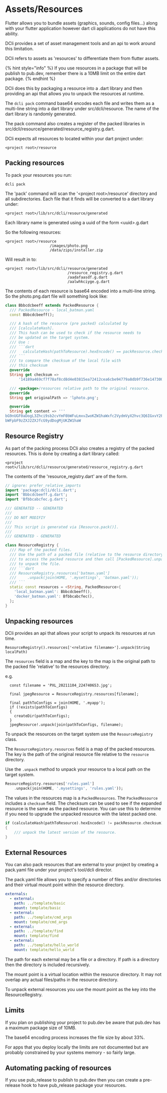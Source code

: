 # Assets/Resources

Flutter allows you to bundle assets (graphics, sounds, config files...) along with your flutter application however dart cli applications do not have this ability.

DCli provides a set of asset management tools and an api to work around this limitation.

DCli refers to assets as 'resources' to differentiate them from flutter assets.

{% hint style="info" %}
If you use resources in a package that will be publish to pub.dev, remember there is a 10MB limit on the entire dart package.
{% endhint %}

DCli does this by packaging a resource into a .dart library and then providing an api that allows you to unpack the resources at runtime.

The `dcli pack` command base64 encodes each file and writes them as a multi-line string into a dart library under src/dcli/resource. The name of the dart library is randomly generated.

The pack command also creates a register of the packed libraries in src/dcli/resource/generated/resource\_registry.g.dart.

DCli expects all resources to located within your dart project under:

```
<project root>/resource
```

## Packing resources

To pack your resources you run:

```
dcli pack
```

The 'pack' command will scan the '\<project root>/resource' directory and all subdirectories. Each file that it finds will be converted to a dart library under:

```
<project root>/lib/src/dcli/resource/generated
```

Each library name is generated using a uuid of the form \<uuid>.g.dart

So the following resources:

```
<project root>/resource
                    /images/photo.png
                    /data/zips/installer.zip
```

Will result in to:

```
<project root>/lib/src/dcli/resource/generated
                            /resource_registry.g.dart
                            /aadafaasdf.g.dart
                            /aalwhkciyge.g.dart
```

The contents of each resource is base64 encoded into a multi-line string. So the photo.png.dart file will something look like:

````dart
class Bbbcdcbeeff extends PackedResource {
  /// PackedResource - local_batman.yaml
  const Bbbcdcbeeff();

  /// A hash of the resource (pre packed) calculated by
  /// [calculateHash].
  /// This hash can be used to check if the resource needs to
  /// be updated on the target system.
  /// Use :
  /// ```dart
  ///   calculateHash(pathToResource).hexEncode() == packResource.checksum
  /// ```
  /// to compare the checksum of the local file with
  /// this checksum
  @override
  String get checksum =>
      '14189a469cf7f78af8cd8d4e03815ea72412cea6cbe94779a8db9f736e147300';

  /// <package>/resources relative path to the original resource.
  @override
  String get originalPath => 'lphoto.png';

  @override
  String get content => '''
bG9nUGF0aDogL3Zhci9sb2cvYmF0bWFuLmxvZwoKZW1haWxfc2VydmVyX2hvc3Q6IGxvY2FsaG9zdApl
bWFpbF9zZXJ2ZXJfcG9ydDogMjUKZW1haW
````

## Resource Registry

As part of the packing process DCli also creates a registry of the packed resources. This is done by creating a dart library called:

&#x20;`<project root>/lib/src/dcli/resource/generated/resource_registry.g.dart`

The contents of the 'resource\_registry.dart' are of the form.

````dart
// ignore: prefer_relative_imports
import 'package:dcli/dcli.dart';
import 'Bbbcdcbeeff.g.dart';
import 'Bfbbcabcfec.g.dart';

/// GENERATED -- GENERATED
///
/// DO NOT MODIFIY
///
/// This script is generated via [Resource.pack()].
///
/// GENERATED - GENERATED

class ResourceRegistry {
  /// Map of the packed files.
  /// Use the path of a packed file (relative to the resource directory)
  /// to access the packed resource and then call [PackedResource].unpack()
  /// to unpack the file.
  /// ```dart
  /// ResourceRegistry.resources['batman.yaml']
  ///     .unpack(join(HOME, '.mysettings', 'batman.yaml'));
  /// ```
  static const resources = <String, PackedResource>{
    'local_batman.yaml': Bbbcdcbeeff(),
    'docker_batman.yaml': Bfbbcabcfec(),
  };
}

````

## Unpacking resources

DCli provides an api that allows your script to unpack its resources at run time.

```
ResourceRegistry().resources['<relative filename>'].unpack(String localPath)
```

The `resources` field is a map and the key to the map is the original path to the packed file 'relative' to the resources directory.

e.g.

```
  const filename = 'PXL_20211104_224740653.jpg';
  
  final jpegResource = ResourceRegistry.resources[filename];
  
  final pathToConfigs = join(HOME, '.myapp');
  if (!exists(pathToConfigs)
  {
    createDir(pathToConfigs);
  }
  jpegResource!.unpack(join(pathToConfigs, filename);

```

To unpack the resources on the target system use the `ResourceRegistry` class.

The `ResourceRegistory.resources` field is a map of the packed resources. The key is the path of the original resource file relative to the `resource` directory.&#x20;

Use the `.unpack` method to unpack your resource to a local path on the target system.

```dart
ResourceRegistry.resources['rules.yaml']
    .unpack(join(HOME, '.mysettings', 'rules.yaml'));
```

The values in the resources map is a `PackedResources`. The `PackedResource` includes a `checksum` field. The checksum can be used to see if the expanded resource is the same as the packed resource. You can use this to determine if you need to upgrade the unpacked resource with the latest packed one.



```dart
if (calculateHash(pathToResource).hexEncode() != packResource.checksum)
{
    /// unpack the latest version of the resource.
}
```

## External Resources

You can also pack resources that are external to your project by creating a pack.yaml file under your project's tool/dcli director.

The pack.yaml file allows you to specify a number of files and/or directories and their virtual mount point within the resource directory.

```yaml
externals:
  - external:
    path: ../template/basic
    mount: template/basic
  - external:
    path: ../template/cmd_args
    mount: template/cmd_args
  - external:
    path: ../template/find
    mount: template/find
  - external:
    path: ../template/hello_world
    mount: template/hello_world
```

The path for each external may be a file or a directory. If path is a directory then the directory is included recursively.

The mount point is a virtual location within the resource directory. It may not overlap any actual files/paths in the resource directory.

To unpack external resources you use the mount point as the key into the ResourceRegistry.

## Limits

If you plan on publishing your project to pub.dev be aware that pub.dev has a maximum package size of 10MB.

The base64 encoding process increases the file size by about 33%.

For apps that you deploy locally the limits are not documented but are probably constrained by your systems memory - so fairly large.

&#x20;

## Automating packing of resources

If you use pub\_release to publish to pub.dev then you can create a pre-release hook to have pub\_release package your resources.
